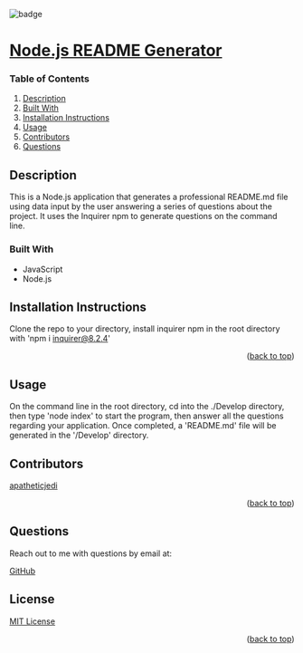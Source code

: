 
<div id="top"></div>

![badge](https://img.shields.io/badge/license-MIT-brightgreen)

# [Node.js README Generator](https://github.com/apatheticjedi/node-README-generator)

### Table of Contents

1. [Description](#description)
2. [Built With](#built-with)
3. [Installation Instructions](#installation-instructions)
4. [Usage](#usage)
5. [Contributors](#contributors)
6. [Questions](#questions)

## Description

This is a Node.js application that generates a professional README.md file using data input by the user answering a series of questions about the project. It uses the Inquirer npm to generate questions on the command line.

### Built With


* JavaScript
* Node.js 

## Installation Instructions

Clone the repo to your directory, install inquirer npm in the root directory with 'npm i inquirer@8.2.4'

<p align="right">(<a href="#top">back to top</a>)</p>

## Usage

On the command line in the root directory, cd into the ./Develop directory, then type 'node index' to start the program, then answer all the questions regarding your application. Once completed, a 'README.md' file will be generated in the '/Develop' directory.

## Contributors

[apatheticjedi](https://github.com/apatheticjedi)

<p align="right">(<a href="#top">back to top</a>)</p>



## Questions

Reach out to me with questions by email at:

[GitHub](https://github.com/apatheticjedi)


## License

[MIT License](https://spdx.org/licenses/MIT.html)


<p align="right">(<a href="#top">back to top</a>)</p>
